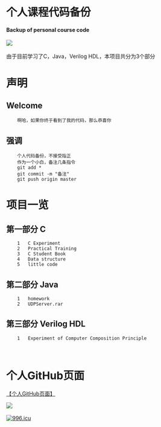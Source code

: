 个人课程代码备份
==============================
#### Backup of personal course code<br>

![](http://qzonestyle.gtimg.cn/qzone/qzactStatics/imgs/20171123181522_c48800.jpg)  
<br>由于目前学习了C，Java，Verilog HDL，本项目共分为3个部分

# 声明
## Welcome
		啊哈，如果你终于看到了我的代码，那么恭喜你
## 强调
		个人代码备份，不接受指正
		作为一个小白，备注几条指令
		git add * 
		git commit -m "备注" 
		git push origin master



# 项目一览
## 第一部分 C
		1	C Experiment
		2	Practical Training
		3	C Student Book
		4	Data structure
		5	little code
## 第二部分 Java
		1	homework
		2	UDPServer.rar
## 第三部分 Verilog	 HDL
		1	Experiment of Computer Composition Principle



<br>


# 个人GitHub页面

[【个人GitHub页面】](https://github.com/primeshao)

![](http://img.blog.csdn.net/20150325202951885)  
<br><a href="https://996.icu"><img src="https://img.shields.io/badge/link-996.icu-red.svg" alt="996.icu" /></a>

